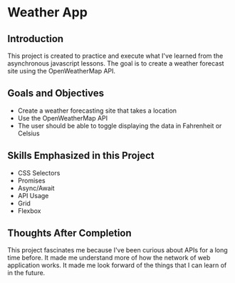 # Weather App

## Introduction

This project is created to practice and execute what I've learned from the asynchronous javascript lessons. The goal is to create a weather forecast site using the OpenWeatherMap API.

## Goals and Objectives

- Create a weather forecasting site that takes a location
- Use the OpenWeatherMap API
- The user should be able to toggle displaying the data in Fahrenheit or Celsius

## Skills Emphasized in this Project

- CSS Selectors
- Promises
- Async/Await
- API Usage
- Grid
- Flexbox

## Thoughts After Completion

This project fascinates me because I've been curious about APIs for a long time before. It made me understand more of how the network of web application works. It made me look forward of the things that I can learn of in the future.
